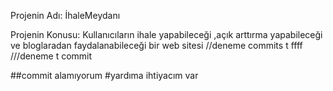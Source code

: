 Projenin Adı: İhaleMeydanı

Projenin Konusu: Kullanıcıların ihale yapabileceği ,açık arttırma yapabileceği ve bloglaradan faydalanabileceği bir web sitesi
//deneme commits
t
ffff
///deneme t commit

##commit alamıyorum
#yardıma ihtiyacım var